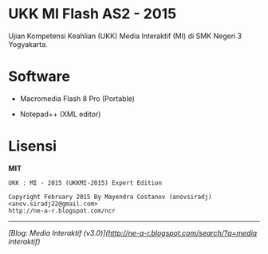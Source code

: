 # UKK MI Flash AS2 - 2015

Ujian Kompetensi Keahlian (UKK) Media Interaktif (MI) di SMK Negeri 3 Yogyakarta.

# Software

- Macromedia Flash 8 Pro (Portable)

- Notepad++ (XML editor)

# Lisensi

**MIT**

    UKK : MI - 2015 (UKKMI-2015) Expert Edition

    Copyright February 2015 By Mayendra Costanov (anovsiradj) <anov.siradj22@gmail.com>
    http://ne-a-r.blogspot.com/ncr

<!-- _Anda bebas untuk menggunakan, merubah dan mendistribusikan termasuk tujuan komersial, dengan mencantumkan pembuatnya (saya)._ -->
<!-- _Jika anda tertarik dengan Media Interaktif yang saya buat. Anda dapat mengubungi saya lewat email yang tercantum._ -->

---

*[Blog: Media Interaktif (v3.0)](http://ne-a-r.blogspot.com/search/?q=media interaktif)*
